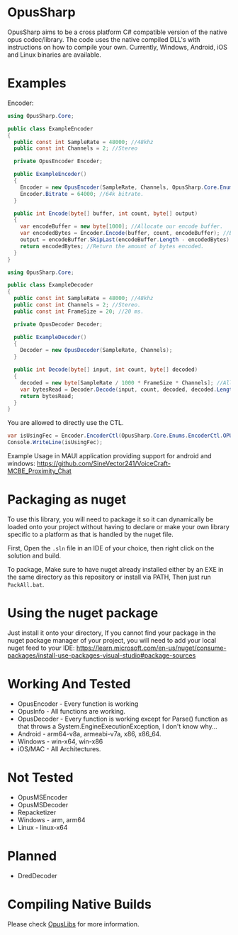 # OpusSharp
OpusSharp aims to be a cross platform C# compatible version of the native opus codec/library. The code uses the native compiled DLL's with instructions on how to compile your own. Currently, Windows, Android, iOS and Linux binaries are available.

# Examples
Encoder:
```cs
using OpusSharp.Core;

public class ExampleEncoder
{
  public const int SampleRate = 48000; //48khz
  public const int Channels = 2; //Stereo

  private OpusEncoder Encoder;

  public ExampleEncoder()
  {
    Encoder = new OpusEncoder(SampleRate, Channels, OpusSharp.Core.Enums.PreDefCtl.OPUS_APPLICATION_AUDIO);
    Encoder.Bitrate = 64000; //64k bitrate.
  }

  public int Encode(byte[] buffer, int count, byte[] output)
  {
    var encodeBuffer = new byte[1000]; //Allocate our encode buffer.
    var encodedBytes = Encoder.Encode(buffer, count, encodeBuffer); //Encode the audio. OpusSharp automatically converts byte count to short count for the native opus handling input.
    output = encodeBuffer.SkipLast(encodeBuffer.Length - encodedBytes).ToArray(); //Trim the buffer so it only contains the encoded bytes and not the empty ones.
    return encodedBytes; //Return the amount of bytes encoded.
  }
}
```

```cs
using OpusSharp.Core;

public class ExampleDecoder
{
  public const int SampleRate = 48000; //48khz
  public const int Channels = 2; //Stereo.
  public const int FrameSize = 20; //20 ms.

  private OpusDecoder Decoder;

  public ExampleDecoder()
  {
    Decoder = new OpusDecoder(SampleRate, Channels);
  }

  public int Decode(byte[] input, int count, byte[] decoded)
  {
    decoded = new byte[SampleRate / 1000 * FrameSize * Channels]; //Allocate the required buffer size to handle the decoded audio.
    var bytesRead = Decoder.Decode(input, count, decoded, decoded.Length); //Decode the audio. Again, OpusSharp automatically converts byte count to short count for the native opus handling output.
    return bytesRead;
  }
}
```

You are allowed to directly use the CTL.
```cs
var isUsingFec = Encoder.EncoderCtl(OpusSharp.Core.Enums.EncoderCtl.OPUS_GET_INBAND_FEC_REQUEST);
Console.WriteLine(isUsingFec);
```

Example Usage in MAUI application providing support for android and windows: https://github.com/SineVector241/VoiceCraft-MCBE_Proximity_Chat

# Packaging as nuget
To use this library, you will need to package it so it can dynamically be loaded onto your project without having to declare or make your own library specific to a platform as that is handled by the nuget file.

First, Open the `.sln` file in an IDE of your choice, then right click on the solution and build.

To package, Make sure to have nuget already installed either by an EXE in the same directory as this repository or install via PATH, Then just run `PackAll.bat`.

# Using the nuget package
Just install it onto your directory, If you cannot find your package in the nuget package manager of your project, you will need to add your local nuget feed to your IDE: https://learn.microsoft.com/en-us/nuget/consume-packages/install-use-packages-visual-studio#package-sources

# Working And Tested
- OpusEncoder - Every function is working
- OpusInfo - All functions are working.
- OpusDecoder - Every function is working except for Parse() function as that throws a System.EngineExecutionException, I don't know why...
- Android - arm64-v8a, armeabi-v7a, x86, x86_64.
- Windows - win-x64, win-x86
- iOS/MAC - All Architectures.

# Not Tested
- OpusMSEncoder
- OpusMSDecoder
- Repacketizer
- Windows - arm, arm64
- Linux - linux-x64

# Planned
- DredDecoder

# Compiling Native Builds
Please check [OpusLibs](./OpusLibs) for more information.
